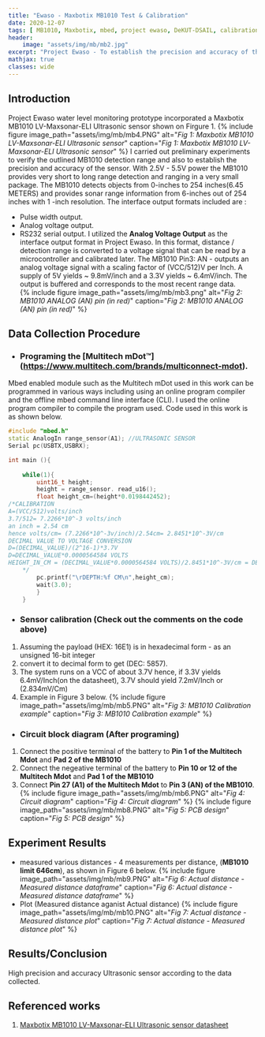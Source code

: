 ```yaml
---
title: "Ewaso - Maxbotix MB1010 Test & Calibration"
date: 2020-12-07
tags: [ MB1010, Maxbotix, mbed, project ewaso, DeKUT-DSAIL, calibration, analog-output]
header:
    image: "assets/img/mb/mb2.jpg"
excerpt: "Project Ewaso - To establish the precision and accuracy of the MB1010 ultrasonic sensor."
mathjax: true
classes: wide
---
```


## Introduction

Project Ewaso water level monitoring prototype incorporated a Maxbotix MB1010 LV-Maxsonar-ELI Ultrasonic sensor shown on Firgure 1.
{% include figure image_path="assets/img/mb/mb4.PNG" alt="*Fig 1: Maxbotix MB1010 LV-Maxsonar-ELI Ultrasonic sensor*" caption="*Fig 1: Maxbotix MB1010 LV-Maxsonar-ELI Ultrasonic sensor*" %}
I carried out preliminary experiments to verify the outlined MB1010 detection range and also to establish the precision and accuracy of the sensor. With 2.5V - 5.5V power the MB1010 provides very short to long range detection and ranging in a very small package. The MB1010 detects objects from 0-inches to 254 inches(6.45 METERS) and provides sonar range information from 6-inches out of 254 inches with 1 -inch resolution. The interface output formats included are :
- Pulse width output.
- Analog voltage output.
- RS232 serial output.
I utilized the **Analog Voltage Output** as the interface output format in Project Ewaso. In this format, distance / detection range is converted to a voltage signal that can be read by a microcontroller and calibrated later. The MB1010 Pin3: AN - outputs an analog voltage signal with a scaling factor of (VCC/512)V per Inch. A supply of 5V yields ~ 9.8mV/inch and a 3.3V yields ~ 6.4mV/inch. The output is buffered and corresponds to the most recent range data.  
{% include figure image_path="assets/img/mb/mb3.png" alt="*Fig 2: MB1010 ANALOG (AN) pin (in red)*" caption="*Fig 2: MB1010 ANALOG (AN) pin (in red)*" %}

## Data Collection Procedure

- ### Programing the [Multitech mDot™] (https://www.multitech.com/brands/multiconnect-mdot).
Mbed enabled module such as the Multitech mDot used in this work can be programmed in various ways including using an online program compiler and the offline mbed command line interface (CLI). I used the online program compiler to compile the program used. Code used in this work is as shown below.
```cpp
#include "mbed.h"
static AnalogIn range_sensor(A1); //ULTRASONIC SENSOR
Serial pc(USBTX,USBRX);

int main (){
    
    while(1){
        uint16_t height;
        height = range_sensor. read_u16();
        float height_cm=(height*0.0198442452); 
/*CALIBRATION
A=(VCC/512)volts/inch
3.7/512= 7.2266*10^-3 volts/inch
an inch = 2.54 cm
hence volts/cm= (7.2266*10^-3v/inch)/2.54cm= 2.8451*10^-3V/cm
DECIMAL VALUE TO VOLTAGE CONVERSION
D=(DECIMAL_VALUE)/(2^16-1)*3.7V
D=DECIMAL_VALUE*0.0000564584 VOLTS
HEIGHT_IN_CM = (DECIMAL_VALUE*0.0000564584 VOLTS)/2.8451*10^-3V/cm = DECIMAL_VALUE*0.0198440828
    */
        pc.printf("\rDEPTH:%f CM\n",height_cm);
        wait(3.0);
        }
    }
```
- ### Sensor calibration (Check out the comments on the code above)
1. Assuming the payload (HEX: 16E1) is in hexadecimal form - as an unsigned 16-bit integer
2. convert it to decimal form to get (DEC: 5857). 
3. The system runs on a VCC of about 3.7V hence, if 3.3V yields 6.4mV/Inch(on the datasheet), 3.7V should yield 7.2mV/Inch or (2.834mV/Cm)
4. Example in Figure 3 below. 
{% include figure image_path="assets/img/mb/mb5.PNG" alt="*Fig 3: MB1010 Calibration example*" caption="*Fig 3: MB1010 Calibration example*" %}

- ### Circuit block diagram (After programing) 
1. Connect the positive terminal of the battery to **Pin 1 of the Multitech Mdot** and **Pad 2 of the MB1010**
2. Connect the negeative terminal of the battery to  **Pin 10 or 12 of the Multitech Mdot** and **Pad 1 of the MB1010**
3. Connect **Pin 27 (A1) of the Multitech Mdot** to **Pin 3 (AN) of the MB1010**.
{% include figure image_path="assets/img/mb/mb6.PNG" alt="*Fig 4: Circuit diagram*" caption="*Fig 4: Circuit diagram*" %} {% include figure image_path="assets/img/mb/mb8.PNG" alt="*Fig 5: PCB design*" caption="*Fig 5: PCB design*" %}

## Experiment Results
- measured various distances - 4 measurements per distance, (**MB1010 limit 646cm**), as shown in Figure 6 below.
{% include figure image_path="assets/img/mb/mb9.PNG" alt="*Fig 6: Actual distance - Measured distance dataframe*" caption="*Fig 6: Actual distance - Measured distance dataframe*" %}
- Plot (Measured distance aganist Actual distance)
{% include figure image_path="assets/img/mb/mb10.PNG" alt="*Fig 7: Actual distance - Measured distance plot*" caption="*Fig 7: Actual distance - Measured distance plot*" %}

## Results/Conclusion
High precision and accuracy Ultrasonic sensor according to the data collected.

## Referenced works
1. [Maxbotix MB1010 LV-Maxsonar-ELI Ultrasonic sensor datasheet](https://www.maxbotix.com/documents/LV-MaxSonar-EZ_Datasheet.pdf) 
